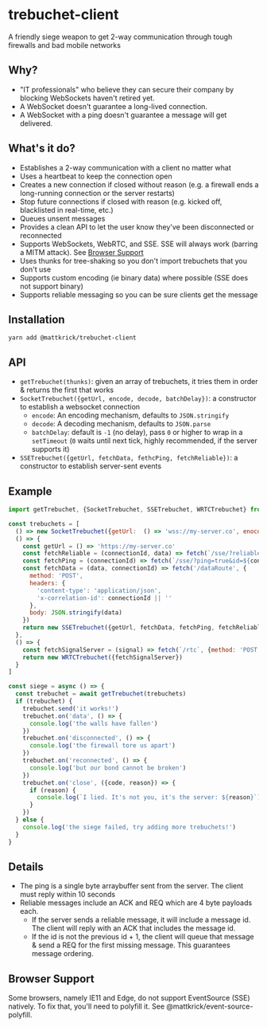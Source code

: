 # trebuchet-client

A friendly siege weapon to get 2-way communication through tough firewalls and bad mobile networks

## Why?

- "IT professionals" who believe they can secure their company by blocking WebSockets haven't retired yet.
- A WebSocket doesn't guarantee a long-lived connection.
- A WebSocket with a ping doesn't guarantee a message will get delivered.
## What's it do?

- Establishes a 2-way communication with a client no matter what
- Uses a heartbeat to keep the connection open
- Creates a new connection if closed without reason (e.g. a firewall ends a long-running connection or the server restarts)
- Stop future connections if closed with reason (e.g. kicked off, blacklisted in real-time, etc.)
- Queues unsent messages
- Provides a clean API to let the user know they've been disconnected or reconnected
- Supports WebSockets, WebRTC, and SSE. SSE will always work (barring a MITM attack). See [Browser Support](#browser-support)
- Uses thunks for tree-shaking so you don't import trebuchets that you don't use
- Supports custom encoding (ie binary data) where possible (SSE does not support binary)
- Supports reliable messaging so you can be sure clients get the message

## Installation

`yarn add @mattkrick/trebuchet-client`

## API

- `getTrebuchet(thunks)`: given an array of trebuchets, it tries them in order & returns the first that works
- `SocketTrebuchet({getUrl, encode, decode, batchDelay})`: a constructor to establish a websocket connection
  - `encode`: An encoding mechanism, defaults to `JSON.stringify`
  - `decode`: A decoding mechanism, defaults to `JSON.parse`
  - `batchDelay`: default is `-1` (no delay), pass `0` or higher to wrap in a `setTimeout` (`0` waits until next tick, highly recommended, if the server supports it)
- `SSETrebuchet({getUrl, fetchData, fethcPing, fetchReliable})`: a constructor to establish server-sent events

## Example

```js
import getTrebuchet, {SocketTrebuchet, SSETrebuchet, WRTCTrebuchet} from '@mattkrick/trebuchet-client'

const trebuchets = [
  () => new SocketTrebuchet({getUrl:  () => 'wss://my-server.co', enocde: msgpack.encode, decode: msgpack.decode, batchDelay: 10}),
  () => {
    const getUrl = () => 'https://my-server.co'
    const fetchReliable = (connectionId, data) => fetch(`/sse/?reliable=true&id=${connectionId}`)
    const fetchPing = (connectionId) => fetch(`/sse/?ping=true&id=${connectionId}`)
    const fetchData = (data, connectionId) => fetch('/dataRoute', {
      method: 'POST',
      headers: {
        'content-type': 'application/json',
        'x-correlation-id': connectionId || ''
      },
      body: JSON.stringify(data)
    })
    return new SSETrebuchet({getUrl, fetchData, fetchPing, fetchReliable})
  },
  () => {
    const fetchSignalServer = (signal) => fetch(`/rtc`, {method: 'POST', body: JSON.stringify(signal)})
    return new WRTCTrebuchet({fetchSignalServer})
  }
]

const siege = async () => {
  const trebuchet = await getTrebuchet(trebuchets)
  if (trebuchet) {
    trebuchet.send('it works!')
    trebuchet.on('data', () => {
      console.log('the walls have fallen')
    })
    trebuchet.on('disconnected', () => {
      console.log('the firewall tore us apart')
    })
    trebuchet.on('reconnected', () => {
      console.log('but our bond cannot be broken')
    })
    trebuchet.on('close', ({code, reason}) => {
      if (reason) {
        console.log(`I lied. It's not you, it's the server: ${reason}`)
      }
    })
  } else {
    console.log('the siege failed, try adding more trebuchets!')
  }
}
```

## Details
- The ping is a single byte arraybuffer sent from the server. The client must reply within 10 seconds
- Reliable messages include an ACK and REQ which are 4 byte payloads each.
  - If the server sends a reliable message, it will include a message id. The client will reply with an ACK that includes the message id.
  - If the id is not the previous id + 1, the client will queue that message & send a REQ for the first missing message. This guarantees message ordering.
## Browser Support
Some browsers, namely IE11 and Edge, do not support EventSource (SSE) natively.
To fix that, you'll need to polyfill it. See @mattkrick/event-source-polyfill.
